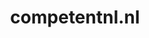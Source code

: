 ---
layout: post
title:  "competentnl.nl"
internal_url:  "/dutchgov/competentnl.nl.html"
categories: dutchgov
---